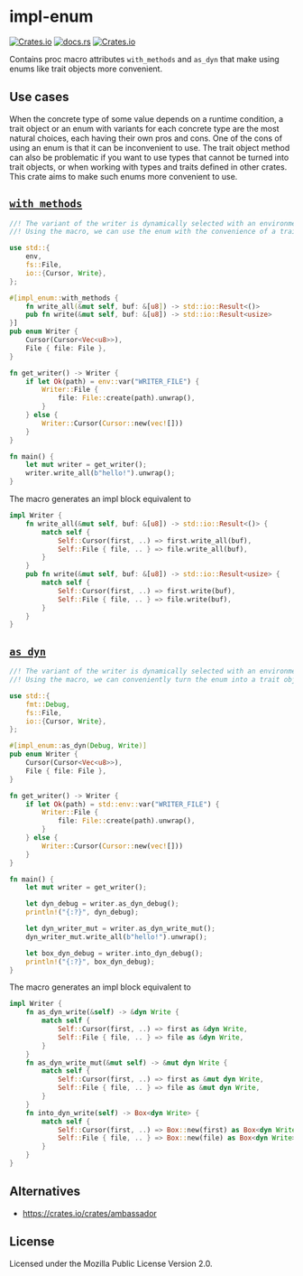 # impl-enum

[![Crates.io](https://img.shields.io/crates/v/impl-enum)](https://crates.io/crates/impl-enum)
[![docs.rs](https://img.shields.io/docsrs/impl-enum)](https://docs.rs/impl-enum)
[![Crates.io](https://img.shields.io/crates/l/impl-enum)](https://choosealicense.com/licenses/mpl-2.0/)

Contains proc macro attributes `with_methods` and `as_dyn` that make using enums like trait objects more convenient.

## Use cases

When the concrete type of some value depends on a runtime condition, a trait object or an enum with variants for each concrete type are the most natural choices, each having their own pros and cons. One of the cons of using an enum is that it can be inconvenient to use. The trait object method can also be problematic if you want to use types that cannot be turned into trait objects, or when working with types and traits defined in other crates. This crate aims to make such enums more convenient to use.

## [`with_methods`](https://docs.rs/impl-enum/latest/impl_enum/attr.with_methods.html)

```rust
//! The variant of the writer is dynamically selected with an environment variable.
//! Using the macro, we can use the enum with the convenience of a trait object.

use std::{
    env,
    fs::File,
    io::{Cursor, Write},
};

#[impl_enum::with_methods {
    fn write_all(&mut self, buf: &[u8]) -> std::io::Result<()>
    pub fn write(&mut self, buf: &[u8]) -> std::io::Result<usize>
}]
pub enum Writer {
    Cursor(Cursor<Vec<u8>>),
    File { file: File },
}

fn get_writer() -> Writer {
    if let Ok(path) = env::var("WRITER_FILE") {
        Writer::File {
            file: File::create(path).unwrap(),
        }
    } else {
        Writer::Cursor(Cursor::new(vec![]))
    }
}

fn main() {
    let mut writer = get_writer();
    writer.write_all(b"hello!").unwrap();
}
```

The macro generates an impl block equivalent to

```rust
impl Writer {
    fn write_all(&mut self, buf: &[u8]) -> std::io::Result<()> {
        match self {
            Self::Cursor(first, ..) => first.write_all(buf),
            Self::File { file, .. } => file.write_all(buf),
        }
    }
    pub fn write(&mut self, buf: &[u8]) -> std::io::Result<usize> {
        match self {
            Self::Cursor(first, ..) => first.write(buf),
            Self::File { file, .. } => file.write(buf),
        }
    }
}
```

## [`as_dyn`](https://docs.rs/impl-enum/latest/impl_enum/attr.as_dyn.html)
```rust
//! The variant of the writer is dynamically selected with an environment variable.
//! Using the macro, we can conveniently turn the enum into a trait object when necessary.

use std::{
    fmt::Debug,
    fs::File,
    io::{Cursor, Write},
};

#[impl_enum::as_dyn(Debug, Write)]
pub enum Writer {
    Cursor(Cursor<Vec<u8>>),
    File { file: File },
}

fn get_writer() -> Writer {
    if let Ok(path) = std::env::var("WRITER_FILE") {
        Writer::File {
            file: File::create(path).unwrap(),
        }
    } else {
        Writer::Cursor(Cursor::new(vec![]))
    }
}

fn main() {
    let mut writer = get_writer();

    let dyn_debug = writer.as_dyn_debug();
    println!("{:?}", dyn_debug);

    let dyn_writer_mut = writer.as_dyn_write_mut();
    dyn_writer_mut.write_all(b"hello!").unwrap();

    let box_dyn_debug = writer.into_dyn_debug();
    println!("{:?}", box_dyn_debug);
}
```

The macro generates an impl block equivalent to

```rust
impl Writer {
    fn as_dyn_write(&self) -> &dyn Write {
        match self {
            Self::Cursor(first, ..) => first as &dyn Write,
            Self::File { file, .. } => file as &dyn Write,
        }
    }
    fn as_dyn_write_mut(&mut self) -> &mut dyn Write {
        match self {
            Self::Cursor(first, ..) => first as &mut dyn Write,
            Self::File { file, .. } => file as &mut dyn Write,
        }
    }
    fn into_dyn_write(self) -> Box<dyn Write> {
        match self {
            Self::Cursor(first, ..) => Box::new(first) as Box<dyn Write>,
            Self::File { file, .. } => Box::new(file) as Box<dyn Write>,
        }
    }
}
```

## Alternatives
- https://crates.io/crates/ambassador

## License
Licensed under the Mozilla Public License Version 2.0.
